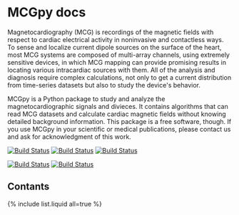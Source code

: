 # MCGpy docs

Magnetocardiography (MCG) is recordings of the magnetic fields with respect to cardiac electrical activity in noninvasive and contactless ways. To sense and localize current dipole sources on the surface of the heart, most MCG systems are composed of multi-array channels, using extremely sensitive devices, in which MCG mapping can provide promising results in locating various intracardiac sources with them. All of the analysis and diagnosis require complex calculations, not only to get a current distribution from time-series datasets but also to study the device's behavior.

MCGpy is a Python package to study and analyze the magnetocardiographic signals and divieces. It contains algorithms that can read MCG datasets and calculate cardiac magnetic fields without knowing detailed background information. This package is a free software, though. If you use MCGpy in your scientific or medical publications, please contact us and ask for acknowledgment of this work.

[![Build Status](https://img.shields.io/badge/build-test%20version-9cf)](https://img.shields.io/badge/build-test%20version-9cf)
[![Build Status](https://img.shields.io/badge/version-0.1.3-blue)](https://github.com/pjjung/mcgpy)
[![Build Status](https://img.shields.io/badge/pypi-0.1.3-blueviolet)](https://pypi.org/project/MCGpy/)

[![Build Status](https://img.shields.io/badge/license-%20GPLv3-green)](http://www.gnu.org/licenses/)
[![Build Status](https://img.shields.io/badge/python-3.6%20%7C%203.7%20%7C%203.8%20%7C%203.9-brightgreen)](https://minepy.readthedocs.io/en/latest/)

## Contants

{% include list.liquid all=true %}
